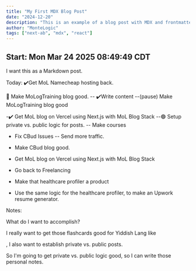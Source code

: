 ```yaml
---
title: "My First MDX Blog Post"
date: "2024-12-20"
description: "This is an example of a blog post with MDX and frontmatter"
author: "MonteLogic"
tags: ["next-ab", "mdx", "react"]
---
```


## Start: Mon Mar 24 2025 08:49:49 CDT

I want this as a Markdown post.

Today: 
✔️Get MoL Namecheap hosting back. 

🔴️ Make MoLogTraining blog good. 
-- ✔️Write content 
--(pause) Make MoLogTraining blog good


-✔️ Get MoL blog on Vercel using Next.js with MoL Blog Stack
--🟢️  Setup private vs. public logic for posts.
-- Make courses 



- Fix CBud Issues
-- Send more traffic.

- Make CBud blog good.

- Get MoL blog on Vercel using Next.js with MoL Blog Stack

- Go back to Freelancing

- Make that healthcare profiler a product

- Use the same logic for the healthcare profiler, to make an Upwork resume generator.



Notes:

What do I want to accomplish? 


I really want to get those flashcards good for Yiddish Lang like

, I also want to establish private vs. public posts. 

So I'm going to get private vs. public logic good, so I can write those personal notes. 



